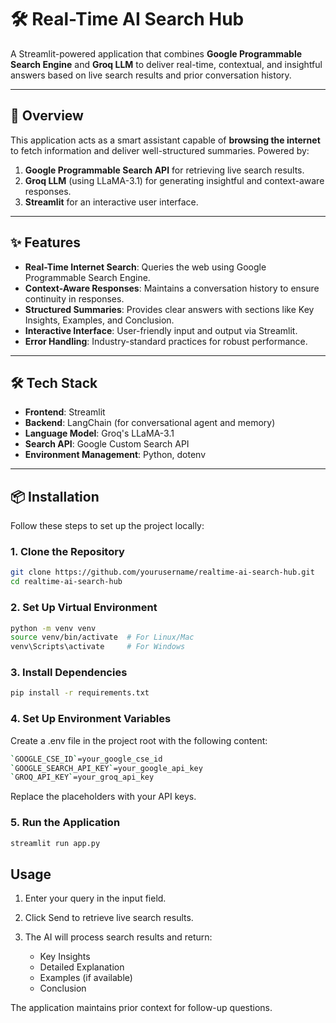 # 🛠️ **Real-Time AI Search Hub**  

A Streamlit-powered application that combines **Google Programmable Search Engine** and **Groq LLM** to deliver real-time, contextual, and insightful answers based on live search results and prior conversation history.  

---

## 🚀 **Overview**  

This application acts as a smart assistant capable of **browsing the internet** to fetch information and deliver well-structured summaries. Powered by:  
1. **Google Programmable Search API** for retrieving live search results.  
2. **Groq LLM** (using LLaMA-3.1) for generating insightful and context-aware responses.  
3. **Streamlit** for an interactive user interface.  

---

## ✨ **Features**  

- **Real-Time Internet Search**: Queries the web using Google Programmable Search Engine.  
- **Context-Aware Responses**: Maintains a conversation history to ensure continuity in responses.  
- **Structured Summaries**: Provides clear answers with sections like Key Insights, Examples, and Conclusion.  
- **Interactive Interface**: User-friendly input and output via Streamlit.  
- **Error Handling**: Industry-standard practices for robust performance.  

---

## 🛠️ **Tech Stack**  

- **Frontend**: Streamlit  
- **Backend**: LangChain (for conversational agent and memory)  
- **Language Model**: Groq's LLaMA-3.1  
- **Search API**: Google Custom Search API  
- **Environment Management**: Python, dotenv  

---

## 📦 **Installation**  

Follow these steps to set up the project locally:  

### 1. Clone the Repository  

```bash
git clone https://github.com/yourusername/realtime-ai-search-hub.git
cd realtime-ai-search-hub
```

### 2. Set Up Virtual Environment

```bash
python -m venv venv
source venv/bin/activate  # For Linux/Mac
venv\Scripts\activate     # For Windows
```

### 3. Install Dependencies

```bash
pip install -r requirements.txt
```

### 4. Set Up Environment Variables

Create a .env file in the project root with the following content:

```bash
`GOOGLE_CSE_ID`=your_google_cse_id
`GOOGLE_SEARCH_API_KEY`=your_google_api_key
`GROQ_API_KEY`=your_groq_api_key
```

Replace the placeholders with your API keys.

### 5. Run the Application

```bash
streamlit run app.py
```

## **Usage**

1. Enter your query in the input field.
2. Click Send to retrieve live search results.
3. The AI will process search results and return:

   - Key Insights
   - Detailed Explanation
   - Examples (if available)
   - Conclusion

The application maintains prior context for follow-up questions.
